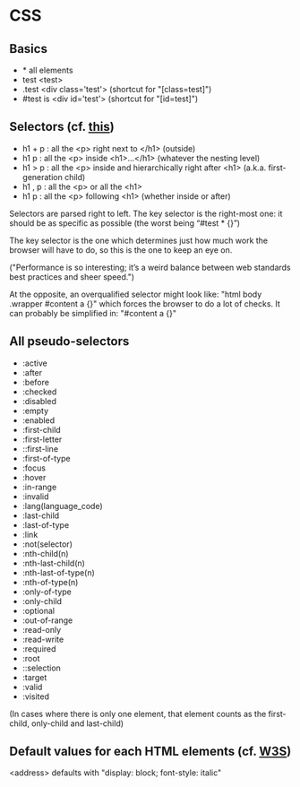 # CSS

## Basics
- \*   all elements
- test  \<test>
- .test  \<div class='test'>   (shortcut for "[class=test]")
- \#test   is   \<div id='test'>        (shortcut for "[id=test]")


## Selectors (cf. [this](https://flukeout.github.io))
- h1 + p : all the \<p> right next to \</h1> (outside)
- h1    p : all the \<p> inside \<h1>...\</h1> (whatever the nesting level)
- h1 > p : all the \<p> inside and hierarchically right after \<h1> (a.k.a. first-generation child)
- h1 ,  p : all the \<p> or all the \<h1>
- h1    p : all the \<p> following \<h1> (whether inside or after)

Selectors are parsed right to left. The key selector is the right-most one: it should be as specific as possible (the worst being “#test * {}”)

The key selector is the one which determines just how much work the browser will have to do, so this is the one to keep an eye on.

("Performance is so interesting; it’s a weird balance between web standards best practices and sheer speed.")

At the opposite, an overqualified selector might look like:
"html body .wrapper #content a {}"
which forces the browser to do a lot of checks. It can probably be simplified in: "#content a {}"

## All pseudo-selectors
- :active
- :after
- :before
- :checked
- :disabled
- :empty
- :enabled
- :first-child
- :first-letter
- ::first-line
- :first-of-type
- :focus
- :hover
- :in-range
- :invalid
- :lang(language_code)
- :last-child
- :last-of-type
- :link
- :not(selector)
- :nth-child(n)
- :nth-last-child(n)
- :nth-last-of-type(n)
- :nth-of-type(n)
- :only-of-type
- :only-child
- :optional
- :out-of-range
- :read-only
- :read-write
- :required
- :root
- ::selection
- :target
- :valid
- :visited

(In cases where there is only one element, that element counts as the first-child, only-child and last-child)

## Default values for each HTML elements (cf. [W3S](https://www.w3schools.com/))
\<address>   defaults with "display: block; font-style: italic"
